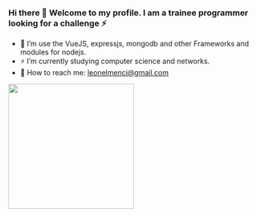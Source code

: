 ### Hi there 👋 Welcome to my profile. I am a trainee programmer looking for a challenge ⚡

- 🌱 I’m use the VueJS, expressjs, mongodb and other Frameworks and modules for nodejs.
- ⚡ I’m currently studying computer science and networks.
- 💬 How to reach me: leonelmenci@gmail.com

<img src="https://cdn.dribbble.com/users/416610/screenshots/4801105/coding_desk_flat_vector_ui_ux_design_illustration_motion_animation_gif2.gif" width="250">

<!-- ![gif programming](https://cdn.dribbble.com/users/416610/screenshots/4801105/coding_desk_flat_vector_ui_ux_design_illustration_motion_animation_gif2.gif) -->

<!--
**minterger/minterger** is a ✨ _special_ ✨ repository because its `README.md` (this file) appears on your GitHub profile.

Here are some ideas to get you started:

- 🔭 I’m currently working on ...
- 👯 I’m looking to collaborate on ...
- 🤔 I’m looking for help with ...
- 💬 Ask me about ...
- 📫 How to reach me: ...
- 😄 Pronouns: ...
- ⚡ Fun fact: ...
-->
